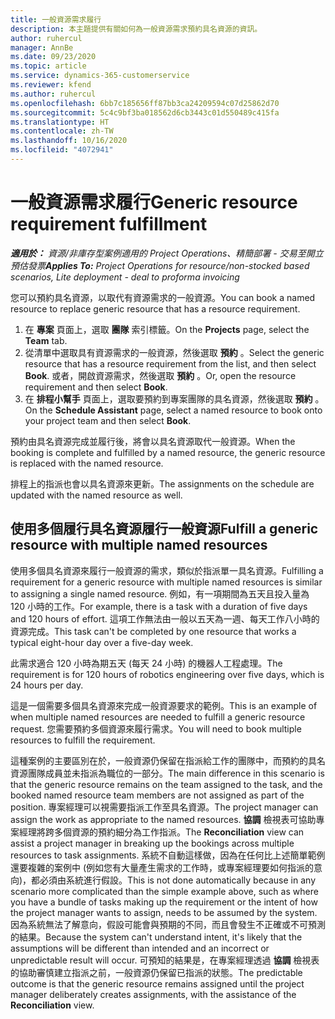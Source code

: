 ```yaml
---
title: 一般資源需求履行
description: 本主題提供有關如何為一般資源需求預約具名資源的資訊。
author: ruhercul
manager: AnnBe
ms.date: 09/23/2020
ms.topic: article
ms.service: dynamics-365-customerservice
ms.reviewer: kfend
ms.author: ruhercul
ms.openlocfilehash: 6bb7c185656ff87bb3ca24209594c07d25862d70
ms.sourcegitcommit: 5c4c9bf3ba018562d6cb3443c01d550489c415fa
ms.translationtype: HT
ms.contentlocale: zh-TW
ms.lasthandoff: 10/16/2020
ms.locfileid: "4072941"
---
```

# <a name="generic-resource-requirement-fulfillment"></a><span data-ttu-id="61c30-103">一般資源需求履行</span><span class="sxs-lookup"><span data-stu-id="61c30-103">Generic resource requirement fulfillment</span></span>

<span data-ttu-id="61c30-104">_**適用於：** 資源/非庫存型案例適用的 Project Operations、精簡部署 - 交易至開立預估發票_</span><span class="sxs-lookup"><span data-stu-id="61c30-104">_**Applies To:** Project Operations for resource/non-stocked based scenarios, Lite deployment - deal to proforma invoicing_</span></span>

<span data-ttu-id="61c30-105">您可以預約具名資源，以取代有資源需求的一般資源。</span><span class="sxs-lookup"><span data-stu-id="61c30-105">You can book a named resource to replace generic resource that has a resource requirement.</span></span>

1. <span data-ttu-id="61c30-106">在 **專案** 頁面上，選取 **團隊** 索引標籤。</span><span class="sxs-lookup"><span data-stu-id="61c30-106">On the **Projects** page, select the **Team** tab.</span></span>
2. <span data-ttu-id="61c30-107">從清單中選取具有資源需求的一般資源，然後選取 **預約** 。</span><span class="sxs-lookup"><span data-stu-id="61c30-107">Select the generic resource that has a resource requirement from the list, and then select **Book**.</span></span> <span data-ttu-id="61c30-108">或者，開啟資源需求，然後選取 **預約** 。</span><span class="sxs-lookup"><span data-stu-id="61c30-108">Or, open the resource requirement and then select **Book**.</span></span>
3. <span data-ttu-id="61c30-109">在 **排程小幫手** 頁面上，選取要預約到專案團隊的具名資源，然後選取 **預約** 。</span><span class="sxs-lookup"><span data-stu-id="61c30-109">On the **Schedule Assistant** page, select a named resource to book onto your project team and then select **Book**.</span></span>

<span data-ttu-id="61c30-110">預約由具名資源完成並履行後，將會以具名資源取代一般資源。</span><span class="sxs-lookup"><span data-stu-id="61c30-110">When the booking is complete and fulfilled by a named resource, the generic resource is replaced with the named resource.</span></span>

<span data-ttu-id="61c30-111">排程上的指派也會以具名資源來更新。</span><span class="sxs-lookup"><span data-stu-id="61c30-111">The assignments on the schedule are updated with the named resource as well.</span></span>

## <a name="fulfill-a-generic-resource-with-multiple-named-resources"></a><span data-ttu-id="61c30-112">使用多個履行具名資源履行一般資源</span><span class="sxs-lookup"><span data-stu-id="61c30-112">Fulfill a generic resource with multiple named resources</span></span>
<span data-ttu-id="61c30-113">使用多個具名資源來履行一般資源的需求，類似於指派單一具名資源。</span><span class="sxs-lookup"><span data-stu-id="61c30-113">Fulfilling a requirement for a generic resource with multiple named resources is similar to assigning a single named resource.</span></span> <span data-ttu-id="61c30-114">例如，有一項期間為五天且投入量為 120 小時的工作。</span><span class="sxs-lookup"><span data-stu-id="61c30-114">For example, there is a task with a duration of five days and 120 hours of effort.</span></span> <span data-ttu-id="61c30-115">這項工作無法由一般以五天為一週、每天工作八小時的資源完成。</span><span class="sxs-lookup"><span data-stu-id="61c30-115">This task can't be completed by one resource that works a typical eight-hour day over a five-day week.</span></span> 

<span data-ttu-id="61c30-116">此需求適合 120 小時為期五天 (每天 24 小時) 的機器人工程處理。</span><span class="sxs-lookup"><span data-stu-id="61c30-116">The requirement is for 120 hours of robotics engineering over five days, which is 24 hours per day.</span></span>

<span data-ttu-id="61c30-117">這是一個需要多個具名資源來完成一般資源要求的範例。</span><span class="sxs-lookup"><span data-stu-id="61c30-117">This is an example of when multiple named resources are needed to fulfill a generic resource request.</span></span> <span data-ttu-id="61c30-118">您需要預約多個資源來履行需求。</span><span class="sxs-lookup"><span data-stu-id="61c30-118">You will need to book multiple resources to fulfill the requirement.</span></span>

<span data-ttu-id="61c30-119">這種案例的主要區別在於，一般資源仍保留在指派給工作的團隊中，而預約的具名資源團隊成員並未指派為職位的一部分。</span><span class="sxs-lookup"><span data-stu-id="61c30-119">The main difference in this scenario is that the generic resource remains on the team assigned to the task, and the booked named resource team members are not assigned as part of the position.</span></span> <span data-ttu-id="61c30-120">專案經理可以視需要指派工作至具名資源。</span><span class="sxs-lookup"><span data-stu-id="61c30-120">The project manager can assign the work as appropriate to the named resources.</span></span> <span data-ttu-id="61c30-121">**協調** 檢視表可協助專案經理將跨多個資源的預約細分為工作指派。</span><span class="sxs-lookup"><span data-stu-id="61c30-121">The **Reconciliation** view can assist a project manager in breaking up the bookings across multiple resources to task assignments.</span></span> <span data-ttu-id="61c30-122">系統不自動這樣做，因為在任何比上述簡單範例還要複雜的案例中 (例如您有大量產生需求的工作時，或專案經理要如何指派的意向)，都必須由系統進行假設。</span><span class="sxs-lookup"><span data-stu-id="61c30-122">This is not done automatically because in any scenario more complicated than the simple example above, such as where you have a bundle of tasks making up the requirement or the intent of how the project manager wants to assign, needs to be assumed by the system.</span></span> <span data-ttu-id="61c30-123">因為系統無法了解意向，假設可能會與預期的不同，而且會發生不正確或不可預測的結果。</span><span class="sxs-lookup"><span data-stu-id="61c30-123">Because the system can't understand intent, it's likely that the assumptions will be different than intended and an incorrect or unpredictable result will occur.</span></span> <span data-ttu-id="61c30-124">可預知的結果是，在專案經理透過 **協調** 檢視表的協助審慎建立指派之前，一般資源仍保留已指派的狀態。</span><span class="sxs-lookup"><span data-stu-id="61c30-124">The predictable outcome is that the generic resource remains assigned until the project manager deliberately creates assignments, with the assistance of the **Reconciliation** view.</span></span>


